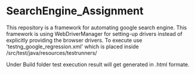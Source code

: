 # SearchEngine_Assignment


This repository is a framework for automating google search engine. This framework is using WebDriverManager for setting-up drivers instead of explicitly providing the browser drivers. To execute use 'testng_google_regression.xml' which is placed inside /src/test/java/resources/testrunners/

Under Build folder test execution result will get generated in .html formate.

